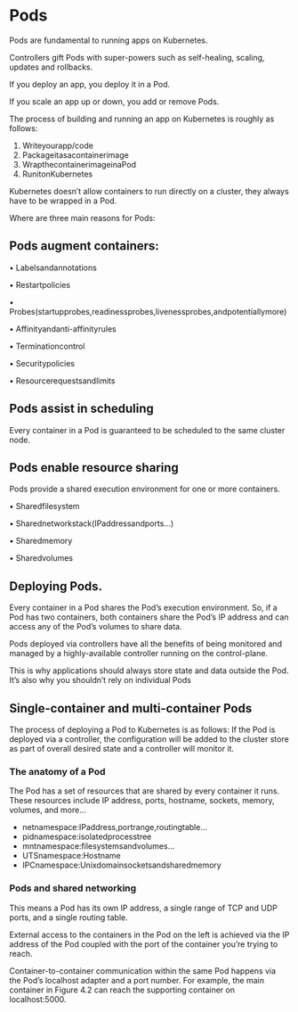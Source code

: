 # Pods
Pods are fundamental to running apps on Kubernetes.

Controllers gift Pods with super-powers such as self-healing, scaling, updates and rollbacks. 

If you deploy an app, you deploy it in a Pod. 

If you scale an app up or down, you add or remove Pods.

The process of building and running an app on Kubernetes is roughly as follows:

1. Writeyourapp/code
2. Packageitasacontainerimage
3. WrapthecontainerimageinaPod 
4. RunitonKubernetes

Kubernetes doesn’t allow containers to run directly on a cluster, they always have to be wrapped in a Pod.

Where are three main reasons for Pods:

## Pods augment containers: 

• Labelsandannotations

• Restartpolicies

• Probes(startupprobes,readinessprobes,livenessprobes,andpotentiallymore) 

• Affinityandanti-affinityrules

• Terminationcontrol

• Securitypolicies

• Resourcerequestsandlimits

## Pods assist in scheduling
Every container in a Pod is guaranteed to be scheduled to the same cluster node. 

## Pods enable resource sharing
Pods provide a shared execution environment for one or more containers.

• Sharedfilesystem

• Sharednetworkstack(IPaddressandports...) 

• Sharedmemory

• Sharedvolumes

## Deploying Pods.

Every container in a Pod shares the Pod’s execution environment. So, if a Pod has two containers, both containers share the Pod’s IP address and can access any of the Pod’s volumes to share data.

Pods deployed via controllers have all the benefits of being monitored and managed by a highly-available controller running on the control-plane. 

This is why applications should always store state and data outside the Pod. It’s also why you shouldn’t rely on individual Pods 

## Single-container and multi-container Pods
The process of deploying a Pod to Kubernetes is as follows: 
If the Pod is deployed via a controller, the configuration will be added to the cluster store as part of overall desired state and a controller will monitor it.
### The anatomy of a Pod
The Pod has a set of resources that are shared by every container it runs. These resources include IP address, ports, hostname, sockets, memory, volumes, and more...
- netnamespace:IPaddress,portrange,routingtable... 
- pidnamespace:isolatedprocesstree
- mntnamespace:filesystemsandvolumes...
- UTSnamespace:Hostname
- IPCnamespace:Unixdomainsocketsandsharedmemory
### Pods and shared networking
This means a Pod has its own IP address, a single range of TCP and UDP ports, and a single routing table.

 External access to the containers in the Pod on the left is achieved via the IP address of the Pod coupled with the port of the container you’re trying to reach. 

 Container-to-container communication within the same Pod happens via the Pod’s localhost adapter and a port number. For example, the main container in Figure 4.2 can reach the supporting container on localhost:5000.